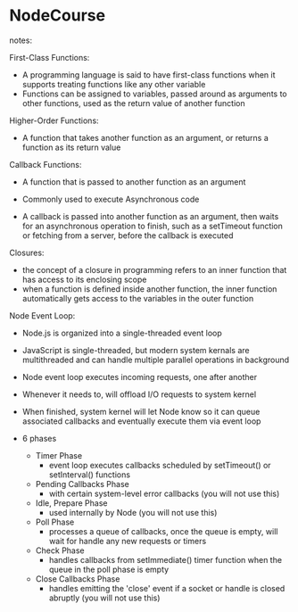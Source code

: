 # NodeCourse


notes:

First-Class Functions:
  - A programming language is said to have first-class functions when it supports treating functions like any other variable
  - Functions can be assigned to variables, passed around as arguments to other functions, used as the return value of another function

Higher-Order Functions:
  - A function that takes another function as an argument, or returns a function as its return value

Callback Functions:
  - A function that is passed to another function as an argument

  - Commonly used to execute Asynchronous code
  - A callback is passed into another function as an argument, then waits for an asynchronous operation to finish, such as a setTimeout function or fetching from a server, before the callback is executed

Closures:
  - the concept of a closure in programming refers to an inner function that has access to its enclosing scope
  - when a function is defined inside another function, the inner function automatically gets access to the variables in the outer function

Node Event Loop:
  - Node.js is organized into a single-threaded event loop
  - JavaScript is single-threaded, but modern system kernals are multithreaded and can handle multiple parallel operations in background
  - Node event loop executes incoming requests, one after another
  - Whenever it needs to, will offload I/O requests to system kernel
  - When finished, system kernel will let Node know so it can queue associated callbacks and eventually execute them via event loop

  - 6 phases
    - Timer Phase 
      - event loop executes callbacks scheduled by setTimeout() or setInterval() functions
    - Pending Callbacks Phase
      - with certain system-level error callbacks (you will not use this)
    - Idle, Prepare Phase
      - used internally by Node (you will not use this)
    - Poll Phase
      - processes a queue of callbacks, once the queue is empty, will wait for handle any new requests or timers
    - Check Phase
      - handles callbacks from setImmediate() timer function when the queue in the poll phase is empty
    - Close Callbacks Phase
      - handles emitting the 'close' event if a socket or handle is closed abruptly (you will not use this)

